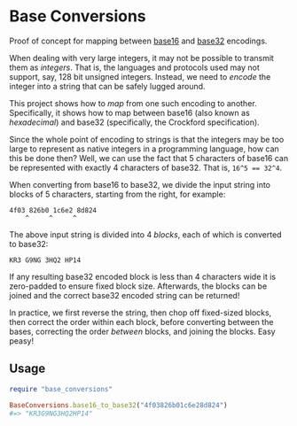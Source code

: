 # Base Conversions

Proof of concept for mapping between [base16][1] and [base32][2] encodings.

When dealing with very large integers, it may not be possible to transmit them as _integers_. That is, the languages and protocols used may not support, say, 128 bit unsigned integers. Instead, we need to _encode_ the integer into a string that can be safely lugged around.

This project shows how to _map_ from one such encoding to another. Specifically, it shows how to map between base16 (also known as _hexadecimal_) and base32 (specifically, the Crockford specification).

Since the whole point of encoding to strings is that the integers may be too large to represent as native integers in a programming language, how can this be done then? Well, we can use the fact that 5 characters of base16 can be represented with exactly 4 characters of base32. That is, `16^5 == 32^4`.

When converting from base16 to base32, we divide the input string into blocks of 5 characters, starting from the right, for example:

```
4f03 826b0 1c6e2 8d824
    ^     ^     ^
```

The above input string is divided into 4 _blocks_, each of which is converted to base32:

```
KR3 G9NG 3HQ2 HP14
```

If any resulting base32 encoded block is less than 4 characters wide it is zero-padded to ensure fixed block size. Afterwards, the blocks can be joined and the correct base32 encoded string can be returned!

In practice, we first reverse the string, then chop off fixed-sized blocks, then correct the order within each block, before converting between the bases, correcting the order _between_ blocks, and joining the blocks. Easy peasy!

## Usage

```ruby
require "base_conversions"

BaseConversions.base16_to_base32("4f03826b01c6e28d824")
#=> "KR3G9NG3HQ2HP14"
```

[1]:	https://en.wikipedia.org/wiki/Hexadecimal
[2]:	https://www.crockford.com/base32.html
